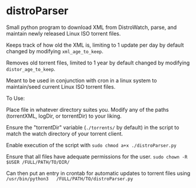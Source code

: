 # distroParser
Small python program to download XML from DistroWatch, parse, and maintain newly released Linux ISO torrent files.

Keeps track of how old the XML is, limiting to 1 update per day by default changed by modifying ```xml_age_to_keep```.

Removes old torrent files, limited to 1 year by default changed by modifying ```distor_age_to_keep```.

Meant to be used in conjunction with cron in a linux system to maintain/seed current Linux ISO torrent files.

To Use:

  Place file in whatever directory suites you.  Modify any of the paths (torrentXML, logDir, or torrentDir) to your liking.
  
  Ensure the "torrentDir" variable (```./torrents/``` by default) in the script to match the watch directory of your torrent client.
  
  Enable execution of the script with ```sudo chmod a+x ./distroParser.py```
  
  Ensure that all files have adequate permissions for the user.  ```sudo chown -R $USER /FULL/PATH/TO/DIR/```
  
  Can then put an entry in crontab for automatic updates to torrent files using ```/usr/bin/python3   /FULL/PATH/TO/distroParser.py```
